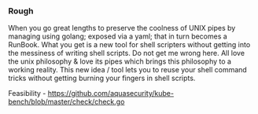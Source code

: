 ### Rough
When you go great lengths to preserve the coolness of UNIX pipes by managing using golang; exposed via a yaml; that in turn 
becomes a RunBook. What you get is a new tool for shell scripters without getting into the messiness of writing shell scripts. 
Do not get me wrong here. All love the unix philosophy & love its pipes which brings this philosophy to a working reality. This 
new idea / tool lets you to reuse your shell command tricks without getting burning your fingers in shell scripts.  

Feasibility - https://github.com/aquasecurity/kube-bench/blob/master/check/check.go
